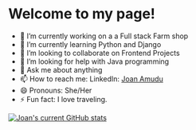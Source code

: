 

# Welcome to my page!


- 🔭 I’m currently working on a a Full stack Farm shop
- 🌱 I’m currently learning Python and Django
- 👯 I’m looking to collaborate on Frontend Projects
- 🤔 I’m looking for help with Java programming
- 💬 Ask me about anything
- 📫 How to reach me: LinkedIn: [Joan Amudu](www.linkedin.com/in/joan-amudu)
- 😄 Pronouns: She/Her
- ⚡ Fun fact: I love traveling.

[![Joan's current GitHub stats](https://github-readme-stats.vercel.app/api?username=Joan-Amudu)](https://github.com/Joan-Amudu/github-readme-stats)
